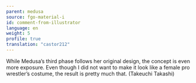 ```yaml
---
parent: medusa
source: fgo-material-i
id: comment-from-illustrator
language: en
weight: 5
profile: true
translation: "castor212"
---
```


While Medusa’s third phase follows her original design, the concept is even more exposure. Even though I did not want to make it look like a female pro wrestler’s costume, the result is pretty much that. (Takeuchi Takashi)
